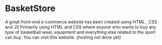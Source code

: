 # BasketStore
A great front-end e-commerce website has been created using HTML , CSS  and JS
Primarily using HTML and CSS where anyone who wants to buy any type of basketball wear, 
equipment and everything else related to the sport can buy.
You can visit this website: {hosting not done yet}
